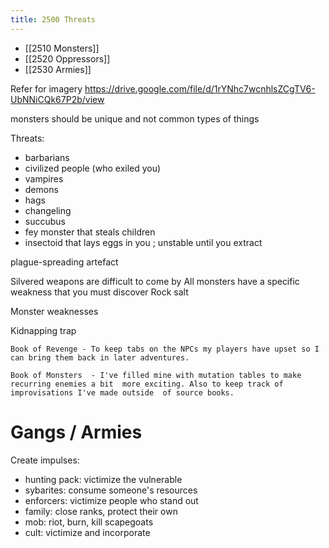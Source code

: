 ```yaml
---
title: 2500 Threats
---
```


- [[2510 Monsters]]
- [[2520 Oppressors]]
- [[2530 Armies]]

Refer for imagery 
https://drive.google.com/file/d/1rYNhc7wcnhlsZCgTV6-UbNNiCQk67P2b/view

monsters should be unique and not common types of things 

Threats: 
- barbarians 
- civilized people (who exiled you)
- vampires 
- demons 
- hags 
- changeling 
- succubus
- fey monster that steals children 
- insectoid that lays eggs in you ; unstable until you extract 

plague-spreading artefact 

Silvered weapons are difficult to come by 
All monsters have a specific weakness that you must discover 
Rock salt 

Monster weaknesses 

Kidnapping trap

    Book of Revenge - To keep tabs on the NPCs my players have upset so I can bring them back in later adventures.

    Book of Monsters  - I've filled mine with mutation tables to make recurring enemies a bit  more exciting. Also to keep track of improvisations I've made outside  of source books.


# Gangs / Armies
Create impulses: 
- hunting pack: victimize the vulnerable
- sybarites: consume someone's resources
- enforcers: victimize people who stand out 
- family: close ranks, protect their own
- mob: riot, burn, kill scapegoats
- cult: victimize and incorporate 

